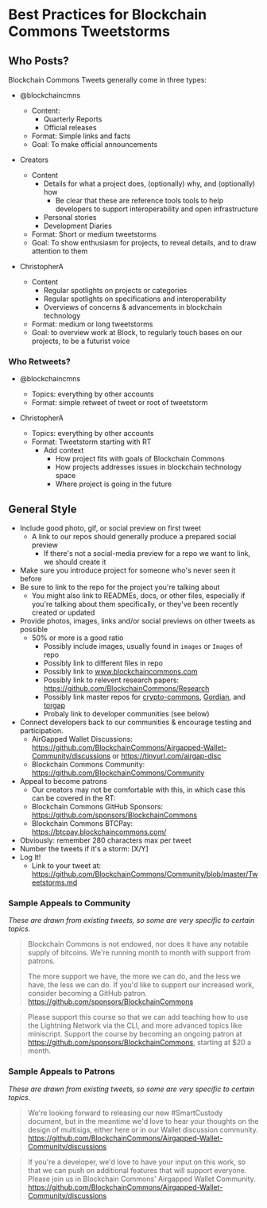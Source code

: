 # Best Practices for Blockchain Commons Tweetstorms

## Who Posts?

Blockchain Commons Tweets generally come in three types:

* @blockchaincmns
   * Content:
      * Quarterly Reports
      * Official releases
   * Format: Simple links and facts
   * Goal: To make official announcements

* Creators
   * Content 
      * Details for what a project does, (optionally) why, and (optionally) how
         * Be clear that these are reference tools tools to help developers to support interoperability and open infrastructure
      * Personal stories
      * Development Diaries
   * Format: Short or medium tweetstorms
   * Goal: To show enthusiasm for projects, to reveal details, and to draw attention to them

* ChristopherA
   * Content
      * Regular spotlights on projects or categories
      * Regular spotlights on specifications and interoperability
      * Overviews of concerns & advancements in blockchain technology
   * Format: medium or long tweetstorms
   * Goal: to overview work at Block, to regularly touch bases on our projects, to be a futurist voice

### Who Retweets?

* @blockchaincmns
   * Topics: everything by other accounts
   * Format: simple retweet of tweet or root of tweetstorm
 
* ChristopherA
   * Topics: everything by other accounts
   * Format: Tweetstorm starting with RT
      * Add context
         * How project fits with goals of Blockchain Commons
         * How projects addresses issues in blockchain technology space
         * Where project is going in the future

## General Style

* Include good photo, gif, or social preview on first tweet
   * A link to our repos should generally produce a prepared social preview
      * If there's not a social-media preview for a repo we want to link, we should create it
* Make sure you introduce project for someone who's never seen it before
* Be sure to link to the repo for the project you're talking about
   * You might also link to READMEs, docs, or other files, especially if you're talking about them specifically, or they've been recently created or updated
* Provide photos, images, links and/or social previews on other tweets as possible
   * 50% or more is a good ratio
      * Possibly include images, usually found in `images` or `Images` of repo
      * Possibly link to different files in repo
      * Possibly link to www.blockchaincommons.com
      * Possibly link to relevent research papers: https://github.com/BlockchainCommons/Research
      * Possibly link master repos for [crypto-commons](https://github.com/BlockchainCommons/crypto-commons), [Gordian](https://github.com/BlockchainCommons/Gordian), and [torgap](https://github.com/BlockchainCommons/torgap)
      * Probaly link to developer communities (see below)
* Connect developers back to our communities & encourage testing and participation.
   * AirGapped Wallet Discussions: https://github.com/BlockchainCommons/Airgapped-Wallet-Community/discussions or https://tinyurl.com/airgap-disc
   * Blockchain Commons Community: https://github.com/BlockchainCommons/Community
* Appeal to become patrons
   * Our creators may not be comfortable with this, in which case this can be covered in the RT:
   * Blockchain Commons GitHub Sponsors: https://github.com/sponsors/BlockchainCommons
   * Blockchain Commons BTCPay: https://btcpay.blockchaincommons.com/
* Obviously: remember 280 characters max per tweet
* Number the tweets if it's a storm: [X/Y]
* Log It!
   * Link to your tweet at: https://github.com/BlockchainCommons/Community/blob/master/Tweetstorms.md
 
### Sample Appeals to Community

_These are drawn from existing tweets, so some are very specific to certain topics._

> Blockchain Commons is not endowed, nor does it have any notable supply of bitcoins. We're running month to month with support from patrons.
>
> The more support we have, the more we can do, and the less we have, the less we can do. If you'd like to support our increased work,  consider becoming a GitHub patron. https://github.com/sponsors/BlockchainCommons

> Please support this course so that we can add teaching how to use the Lightning Network via the CLI, and more advanced topics like miniscript. Support the course by becoming an ongoing patron at https://github.com/sponsors/BlockchainCommons, starting at $20 a month.

### Sample Appeals to Patrons

_These are drawn from existing tweets, so some are very specific to certain topics._

> We're looking forward to releasing our new #SmartCustody document, but in the meantime we'd love to hear your thoughts on the design of multisigs, either here or in our Wallet discussion community. https://github.com/BlockchainCommons/Airgapped-Wallet-Community/discussions

> If you're a developer, we'd love to have your input on this work, so that we can push on additional features that will support everyone. Please join us in Blockchain Commons' Airgapped Wallet Community. https://github.com/BlockchainCommons/Airgapped-Wallet-Community/discussions

